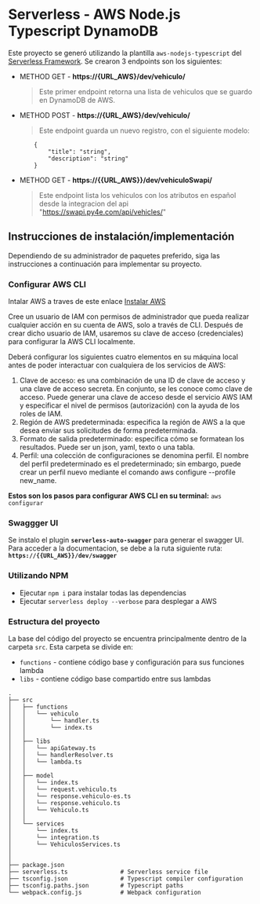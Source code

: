 # Serverless - AWS Node.js Typescript DynamoDB

Este proyecto se generó utilizando la plantilla `aws-nodejs-typescript` del [Serverless Framework](https://www.serverless.com/).
Se crearon 3 endpoints son los siguientes:
+ METHOD GET - **https://{URL_AWS}/dev/vehiculo/**
    > Este primer endpoint retorna una lista de vehiculos que se guardo en DynamoDB de AWS.

+ METHOD POST - **https://{URL_AWS}/dev/vehiculo/**
    > Este endpoint guarda un nuevo registro, con el siguiente modelo:
    ~~~
        {
            "title": "string",
            "description": "string"
        }
    ~~~
+ METHOD GET - **https://{{URL_AWS}}/dev/vehiculoSwapi/**
    > Este endpoint lista los vehiculos con los atributos en español desde la integracion del api "https://swapi.py4e.com/api/vehicles/"

## Instrucciones de instalación/implementación

Dependiendo de su administrador de paquetes preferido, siga las instrucciones a continuación para implementar su proyecto.

### Configurar AWS CLI
 Intalar AWS a traves de este enlace <a href="https://docs.aws.amazon.com/cli/latest/userguide/getting-started-install.html" target="_blank">Instalar AWS</a>

 Cree un usuario de IAM con permisos de administrador que pueda realizar cualquier acción en su cuenta de AWS, solo a través de CLI. Después de crear dicho usuario de IAM, usaremos su clave de acceso (credenciales) para configurar la AWS CLI localmente.

 Deberá configurar los siguientes cuatro elementos en su máquina local antes de poder interactuar con cualquiera de los servicios de AWS:
1. Clave de acceso: es una combinación de una ID de clave de acceso y una clave de acceso secreta. En conjunto, se les conoce como clave de acceso. Puede generar una clave de acceso desde el servicio AWS IAM y especificar el nivel de permisos (autorización) con la ayuda de los roles de IAM.
2. Región de AWS predeterminada: especifica la región de AWS a la que desea enviar sus solicitudes de forma predeterminada.
3. Formato de salida predeterminado: especifica cómo se formatean los resultados. Puede ser un json, yaml, texto o una tabla.
4. Perfil: una colección de configuraciones se denomina perfil. El nombre del perfil predeterminado es el predeterminado; sin embargo, puede crear un perfil nuevo mediante el comando aws configure --profile new_name.

**Estos son los pasos para configurar AWS CLI en su terminal:**
`aws configurar`

###

### Swaggger UI

 Se instalo el plugin **`serverless-auto-swagger`** para generar el swagger UI.
 Para acceder a la documentacion, se debe a la ruta siguiente ruta: **`https://{{URL_AWS}}/dev/swagger`**

###

### Utilizando NPM

- Ejecutar `npm i` para instalar todas las dependencias
- Ejecutar `serverless deploy --verbose` para desplegar a AWS

###


### Estructura del proyecto

La base del código del proyecto se encuentra principalmente dentro de la carpeta `src`. Esta carpeta se divide en:

- `functions` - contiene código base y configuración para sus funciones lambda
- `libs` - contiene código base compartido entre sus lambdas

```
.
├── src
│   ├── functions               
│   │   └── vehiculo
│   │       └── handler.ts     
│   │       └── index.ts  
│   │
│   ├── libs                  
│   │   └── apiGateway.ts       
│   │   └── handlerResolver.ts  
│   │   └── lambda.ts  
│   │    
│   ├── model                  
│   │   └── index.ts       
│   │   └── request.vehiculo.ts  
│   │   └── response.vehiculo-es.ts 
│   │   └── response.vehiculo.ts
│   │   └── Vehiculo.ts
│   │
│   └── services                  
│       └── index.ts       
│       └── integration.ts  
│       └── VehiculosServices.ts 
│
│
├── package.json
├── serverless.ts               # Serverless service file
├── tsconfig.json               # Typescript compiler configuration
├── tsconfig.paths.json         # Typescript paths
└── webpack.config.js           # Webpack configuration
```

